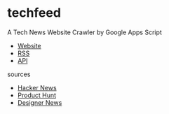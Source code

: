 # techfeed

A Tech News Website Crawler by Google Apps Script
- [Website](https://bootstrap.tokyo/)
- [RSS](https://bootstrap.tokyo/rss.xml)
- [API](https://bootstrap.tokyo/api/v0/feed.json)

sources
- [Hacker News](https://news.ycombinator.com/)
- [Product Hunt](https://www.producthunt.com/)
- [Designer News](https://www.designernews.co/)
